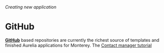 _Creating new application_
# GitHub

**[GitHub](https://github.com)** based repositories are currently the richest source of templates and finished Aurelia applications for Monterey. The [Contact manager tutorial](../contact_manager_tutorial.html)

